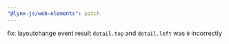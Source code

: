 ```yaml
---
"@lynx-js/web-elements": patch
---
```


fix: layoutchange event result `detail.top` and `detail.left` was `0` incorrectly
